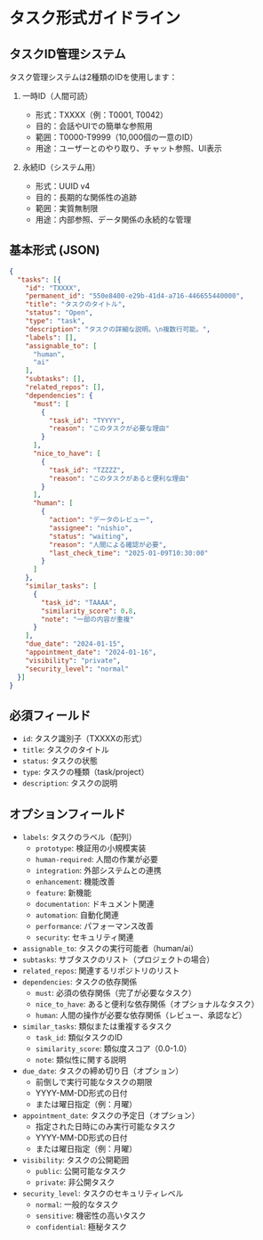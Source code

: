 # タスク形式ガイドライン

## タスクID管理システム

タスク管理システムは2種類のIDを使用します：

1. 一時ID（人間可読）
   - 形式：TXXXX（例：T0001, T0042）
   - 目的：会話やUIでの簡単な参照用
   - 範囲：T0000-T9999（10,000個の一意のID）
   - 用途：ユーザーとのやり取り、チャット参照、UI表示

2. 永続ID（システム用）
   - 形式：UUID v4
   - 目的：長期的な関係性の追跡
   - 範囲：実質無制限
   - 用途：内部参照、データ関係の永続的な管理

## 基本形式 (JSON)

```json
{
  "tasks": [{
    "id": "TXXXX",
    "permanent_id": "550e8400-e29b-41d4-a716-446655440000",
    "title": "タスクのタイトル",
    "status": "Open", 
    "type": "task",
    "description": "タスクの詳細な説明。\n複数行可能。",
    "labels": [],
    "assignable_to": [
      "human",
      "ai"
    ],
    "subtasks": [],
    "related_repos": [],
    "dependencies": {
      "must": [
        {
          "task_id": "TYYYY",
          "reason": "このタスクが必要な理由"
        }
      ],
      "nice_to_have": [
        {
          "task_id": "TZZZZ",
          "reason": "このタスクがあると便利な理由"
        }
      ],
      "human": [
        {
          "action": "データのレビュー",
          "assignee": "nishio",
          "status": "waiting",
          "reason": "人間による確認が必要",
          "last_check_time": "2025-01-09T10:30:00"
        }
      ]
    },
    "similar_tasks": [
      {
        "task_id": "TAAAA",
        "similarity_score": 0.8,
        "note": "一部の内容が重複"
      }
    ],
    "due_date": "2024-01-15",
    "appointment_date": "2024-01-16",
    "visibility": "private",
    "security_level": "normal"
  }]
}
```

## 必須フィールド

- `id`: タスク識別子（TXXXXの形式）
- `title`: タスクのタイトル
- `status`: タスクの状態
- `type`: タスクの種類（task/project）
- `description`: タスクの説明

## オプションフィールド

- `labels`: タスクのラベル（配列）
  - `prototype`: 検証用の小規模実装
  - `human-required`: 人間の作業が必要
  - `integration`: 外部システムとの連携
  - `enhancement`: 機能改善
  - `feature`: 新機能
  - `documentation`: ドキュメント関連
  - `automation`: 自動化関連
  - `performance`: パフォーマンス改善
  - `security`: セキュリティ関連
- `assignable_to`: タスクの実行可能者（human/ai）
- `subtasks`: サブタスクのリスト（プロジェクトの場合）
- `related_repos`: 関連するリポジトリのリスト
- `dependencies`: タスクの依存関係
  - `must`: 必須の依存関係（完了が必要なタスク）
  - `nice_to_have`: あると便利な依存関係（オプショナルなタスク）
  - `human`: 人間の操作が必要な依存関係（レビュー、承認など）
- `similar_tasks`: 類似または重複するタスク
  - `task_id`: 類似タスクのID
  - `similarity_score`: 類似度スコア（0.0-1.0）
  - `note`: 類似性に関する説明
- `due_date`: タスクの締め切り日（オプション）
  - 前倒しで実行可能なタスクの期限
  - YYYY-MM-DD形式の日付
  - または曜日指定（例：月曜）
- `appointment_date`: タスクの予定日（オプション）
  - 指定された日時にのみ実行可能なタスク
  - YYYY-MM-DD形式の日付
  - または曜日指定（例：月曜）
- `visibility`: タスクの公開範囲
  - `public`: 公開可能なタスク
  - `private`: 非公開タスク
- `security_level`: タスクのセキュリティレベル
  - `normal`: 一般的なタスク
  - `sensitive`: 機密性の高いタスク
  - `confidential`: 極秘タスク
